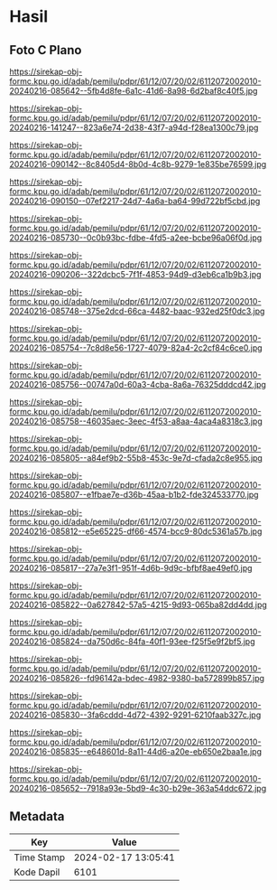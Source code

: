 # Hasil

## Foto C Plano

https://sirekap-obj-formc.kpu.go.id/adab/pemilu/pdpr/61/12/07/20/02/6112072002010-20240216-085642--5fb4d8fe-6a1c-41d6-8a98-6d2baf8c40f5.jpg

https://sirekap-obj-formc.kpu.go.id/adab/pemilu/pdpr/61/12/07/20/02/6112072002010-20240216-141247--823a6e74-2d38-43f7-a94d-f28ea1300c79.jpg

https://sirekap-obj-formc.kpu.go.id/adab/pemilu/pdpr/61/12/07/20/02/6112072002010-20240216-090142--8c8405d4-8b0d-4c8b-9279-1e835be76599.jpg

https://sirekap-obj-formc.kpu.go.id/adab/pemilu/pdpr/61/12/07/20/02/6112072002010-20240216-090150--07ef2217-24d7-4a6a-ba64-99d722bf5cbd.jpg

https://sirekap-obj-formc.kpu.go.id/adab/pemilu/pdpr/61/12/07/20/02/6112072002010-20240216-085730--0c0b93bc-fdbe-4fd5-a2ee-bcbe96a06f0d.jpg

https://sirekap-obj-formc.kpu.go.id/adab/pemilu/pdpr/61/12/07/20/02/6112072002010-20240216-090206--322dcbc5-7f1f-4853-94d9-d3eb6ca1b9b3.jpg

https://sirekap-obj-formc.kpu.go.id/adab/pemilu/pdpr/61/12/07/20/02/6112072002010-20240216-085748--375e2dcd-66ca-4482-baac-932ed25f0dc3.jpg

https://sirekap-obj-formc.kpu.go.id/adab/pemilu/pdpr/61/12/07/20/02/6112072002010-20240216-085754--7c8d8e56-1727-4079-82a4-2c2cf84c6ce0.jpg

https://sirekap-obj-formc.kpu.go.id/adab/pemilu/pdpr/61/12/07/20/02/6112072002010-20240216-085756--00747a0d-60a3-4cba-8a6a-76325dddcd42.jpg

https://sirekap-obj-formc.kpu.go.id/adab/pemilu/pdpr/61/12/07/20/02/6112072002010-20240216-085758--46035aec-3eec-4f53-a8aa-4aca4a8318c3.jpg

https://sirekap-obj-formc.kpu.go.id/adab/pemilu/pdpr/61/12/07/20/02/6112072002010-20240216-085805--a84ef9b2-55b8-453c-9e7d-cfada2c8e955.jpg

https://sirekap-obj-formc.kpu.go.id/adab/pemilu/pdpr/61/12/07/20/02/6112072002010-20240216-085807--e1fbae7e-d36b-45aa-b1b2-fde324533770.jpg

https://sirekap-obj-formc.kpu.go.id/adab/pemilu/pdpr/61/12/07/20/02/6112072002010-20240216-085812--e5e65225-df66-4574-bcc9-80dc5361a57b.jpg

https://sirekap-obj-formc.kpu.go.id/adab/pemilu/pdpr/61/12/07/20/02/6112072002010-20240216-085817--27a7e3f1-951f-4d6b-9d9c-bfbf8ae49ef0.jpg

https://sirekap-obj-formc.kpu.go.id/adab/pemilu/pdpr/61/12/07/20/02/6112072002010-20240216-085822--0a627842-57a5-4215-9d93-065ba82dd4dd.jpg

https://sirekap-obj-formc.kpu.go.id/adab/pemilu/pdpr/61/12/07/20/02/6112072002010-20240216-085824--da750d6c-84fa-40f1-93ee-f25f5e9f2bf5.jpg

https://sirekap-obj-formc.kpu.go.id/adab/pemilu/pdpr/61/12/07/20/02/6112072002010-20240216-085826--fd96142a-bdec-4982-9380-ba572899b857.jpg

https://sirekap-obj-formc.kpu.go.id/adab/pemilu/pdpr/61/12/07/20/02/6112072002010-20240216-085830--3fa6cddd-4d72-4392-9291-6210faab327c.jpg

https://sirekap-obj-formc.kpu.go.id/adab/pemilu/pdpr/61/12/07/20/02/6112072002010-20240216-085835--e648601d-8a11-44d6-a20e-eb650e2baa1e.jpg

https://sirekap-obj-formc.kpu.go.id/adab/pemilu/pdpr/61/12/07/20/02/6112072002010-20240216-085652--7918a93e-5bd9-4c30-b29e-363a54ddc672.jpg


## Metadata

| Key        | Value               |
| ---------- | ------------------- |
| Time Stamp | 2024-02-17 13:05:41 |
| Kode Dapil | 6101                |



